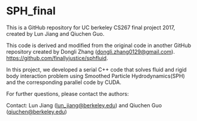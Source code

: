 # SPH_final

This is a GitHub repository for UC berkeley CS267 final project 2017, created by Lun Jiang and Qiuchen Guo. 

This code is derived and modified from the original code in another GitHub repository created by Dongli  Zhang (dongli.zhang0129@gmail.com).
https://github.com/finallyjustice/sphfluid.

In this project, we developed a serial C++ code that solves fluid and rigid body interaction problem using Smoothed Particle Hydrodynamics(SPH) and the corresponding parallel code by CUDA.

For further questions, please contact the authors:

Contact: Lun Jiang (lun_jiang@berkeley.edu) and Qiuchen Guo (qiuchen@berkeley.edu)

